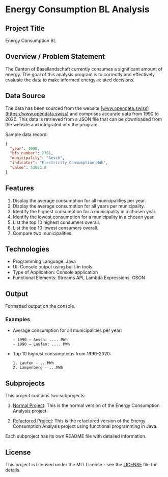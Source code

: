 # Energy Consumption BL Analysis

## Project Title

Energy Consumption BL

## Overview / Problem Statement

The Canton of Basellandschaft currently consumes a significant amount of energy. The goal of this analysis program is to correctly and effectively evaluate the data to make informed energy-related decisions.

## Data Source

The data has been sourced from the website [www.opendata.swiss](https://www.opendata.swiss) and comprises accurate data from 1990 to 2020. This data is retrieved from a JSON file that can be downloaded from the website and integrated into the program.

Sample data record:

```json
{
  "year": 1990,
  "bfs_number": 2761,
  "municipality": "Aesch",
  "indicator": "Electricity_Consumption_MWh",
  "value": 53693.0
}
```

## Features

1. Display the average consumption for all municipalities per year.
2. Display the average consumption for all years per municipality.
3. Identify the highest consumption for a municipality in a chosen year.
4. Identify the lowest consumption for a municipality in a chosen year.
5. List the top 10 highest consumers overall.
6. List the top 10 lowest consumers overall.
7. Compare two municipalities.

## Technologies

- Programming Language: Java
- UI: Console output using built-in tools
- Type of Application: Console application
- Functional Elements: Streams API, Lambda Expressions, GSON

## Output

Formatted output on the console.

### Examples

- Average consumption for all municipalities per year:
  ```
  - 1990 – Aesch: .... MWh
  - 1990 – Laufen: .... MWh
  ```
- Top 10 highest consumptions from 1990-2020:
  ```
  1. Laufen - ...MWh
  2. Lampenberg - ...MWh
  ```

## Subprojects

This project contains two subprojects:

1. [Normal Project](/v1.0/README.md): This is the normal version of the Energy Consumption Analysis project.

2. [Refactored Project](/v2.0/README.md): This is the refactored version of the Energy Consumption Analysis project using functional programming in Java.

Each subproject has its own README file with detailed information.

## License

This project is licensed under the MIT License - see the [LICENSE](LICENSE) file for details.
